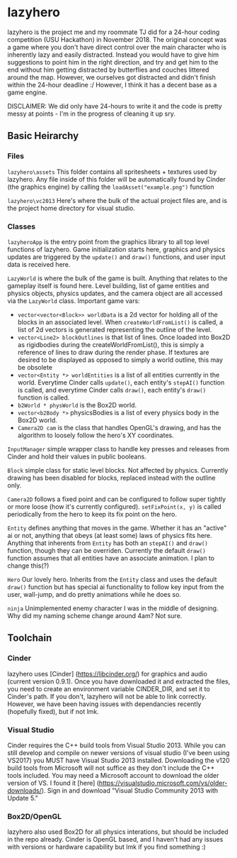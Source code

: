# lazyhero

lazyhero is the project me and my roommate TJ did for a 24-hour coding competition (USU Hackathon) in November 2018. The original concept was a game where you don't have direct control over the main character who is inherently lazy and easily distracted. Instead you would have to give him suggestions to point him in the right direction, and try and get him to the end without him getting distracted by butterflies and couches littered around the map. However, we ourselves got distracted and didn't finish within the 24-hour deadline :/ However, I think it has a decent base as a game engine.

DISCLAIMER: We did only have 24-hours to write it and the code is pretty messy at points - I'm in the progress of cleaning it up sry.


## Basic Heirarchy

### Files

`lazyhero\assets` This folder contains all spritesheets + textures used by lazyhero. Any file inside of this folder will be automatically found by Cinder (the graphics engine) by calling the `loadAsset("example.png")` function

`lazyhero\vc2013` Here's where the bulk of the actual project files are, and is the project home directory for visual studio.

### Classes

`lazyheroApp` is the entry point from the graphics library to all top level functions of lazyhero. Game initialization starts here, graphics and physics updates are triggered by the `update()` and `draw()` functions, and user input data is received here.


`LazyWorld` is where the bulk of the game is built. Anything that relates to the gameplay itself is found here. Level building, list of game entities and physics objects, physics updates, and the camera object are all accessed via the `LazyWorld` class.
Important game vars:
- `vector<vector<Block>> worldData` is a 2d vector for holding all of the blocks in an associated level. When `createWorldFromList()` is called, a list of 2d vectors is generated representing the outline of the level. 
- `vector<Line2> blockOutlines` is that list of lines. Once loaded into Box2D as rigidbodies during the createWorldFromList(), this is simply a reference of lines to draw during the render phase. If textures are desired to be displayed as opposed to simply a world outline, this may be obsolete
- `vector<Entity *> worldEntities` is a list of all entities currently in the world. Everytime Cinder calls `update()`, each entity's `stepAI()` function is called, and everytime Cinder calls `draw()`, each entity's `draw()` function is called.
- `b2World * physWorld` is the Box2D world.
- `vector<b2Body *>` physicsBodies is a list of every physics body in the Box2D world.
- `Camera2D cam` is the class that handles OpenGL's drawing, and has the algorithm to loosely follow the hero's XY coordinates.

`InputManager` simple wrapper class to handle key presses and releases from Cinder and hold their values in public booleans.

`Block` simple class for static level blocks. Not affected by physics. Currently drawing has been disabled for blocks, replaced instead with the outline only.

`Camera2D` follows a fixed point and can be configured to follow super tightly or more loose (how it's currently configured). `setFixPoint(x, y)` is called periodically from the hero to keep its fix point on the hero.

`Entity` defines anything that moves in the game. Whether it has an "active" ai or not, anything that obeys (at least some) laws of physics fits here. Anything that inherents from `Entity` has both an `stepAI()` and `draw()` function, though they can be overriden. Currently the default `draw()` function assumes that all entities have an associate animation. I plan to change this(?)

`Hero` Our lovely hero. Inherits from the `Entity` class and uses the default `draw()` function but has special ai functionality to follow key input from the user, wall-jump, and do pretty animations while he does so.

`ninja` Unimplemented enemy character I was in the middle of designing. Why did my naming scheme change around 4am? Not sure.


## Toolchain

### Cinder
lazyhero uses [Cinder] (https://libcinder.org/) for graphics and audio (current version 0.9.1). Once you have downloaded it and extracted the files, you need to create an environment variable CINDER_DIR, and set it to Cinder's path. If you don't, lazyhero will not be able to link correctly. However, we have been having issues with dependancies recently (hopefully fixed), but if not lmk.

### Visual Studio
Cinder requires the C++ build tools from Visual Studio 2013. While you can still develop and compile on newer versions of visual studio (I've been using VS2017) you MUST have Visual Studio 2013 installed. Downloading the v120 build tools from Microsoft will not suffice as they don't include the C++ tools included. You may need a Microsoft account to download the older version of VS. I found it [here] (https://visualstudio.microsoft.com/vs/older-downloads/). Sign in and download "Visual Studio Community 2013 with Update 5."

### Box2D/OpenGL
lazyhero also used Box2D for all physics interations, but should be included in the repo already. Cinder is OpenGL based, and I haven't had any issues with versions or hardware capability but lmk if you find something :)
